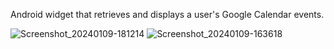 Android widget that retrieves and displays a user's Google Calendar events.

![Screenshot_20240109-181214](https://github.com/dominick-deseta/calendar-widget/assets/70176540/4ce6a45d-6023-4328-b926-e2664534fdc3)
![Screenshot_20240109-163618](https://github.com/dominick-deseta/calendar-widget/assets/70176540/283a5edc-c75e-4999-bed9-dbbeed68bdf6)
